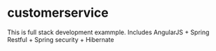 # customerservice
This is full stack development exammple.
Includes AngularJS + Spring Restful + Spring security + Hibernate

